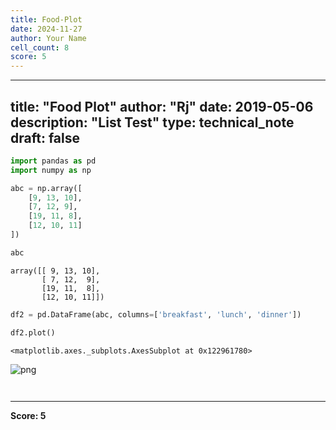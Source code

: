 ```yaml
---
title: Food-Plot
date: 2024-11-27
author: Your Name
cell_count: 8
score: 5
---
```


---
title: "Food Plot"
author: "Rj"
date: 2019-05-06
description: "List Test"
type: technical_note
draft: false
---

```python
import pandas as pd
import numpy as np
```


```python
abc = np.array([
    [9, 13, 10],
    [7, 12, 9],
    [19, 11, 8],
    [12, 10, 11]
])
```


```python
abc
```




    array([[ 9, 13, 10],
           [ 7, 12,  9],
           [19, 11,  8],
           [12, 10, 11]])




```python
df2 = pd.DataFrame(abc, columns=['breakfast', 'lunch', 'dinner'])
```


```python
df2.plot()
```




    <matplotlib.axes._subplots.AxesSubplot at 0x122961780>




    
![png](/mlnotes/images/food-plot_5_1.png)
    



```python

```


```python

```


---
**Score: 5**